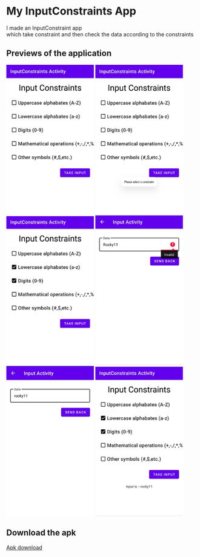 # My InputConstraints  App
I made an InputConstraint app
<br>
which take constraint and then check the data according to the constraints 
## Previews of the application

<img title="" src="https://github.com/rohan-goyal-rg/CDM/blob/main/InputConstraints/1.jpg?raw=true" alt="" width="231">
<img title="" src="https://github.com/rohan-goyal-rg/CDM/blob/main/InputConstraints/2.jpg?raw=true" alt="" width="231">
<img title="" src="https://github.com/rohan-goyal-rg/CDM/blob/main/InputConstraints/3.jpg?raw=true" alt="" width="231">
<img title="" src="https://github.com/rohan-goyal-rg/CDM/blob/main/InputConstraints/4.jpg?raw=true" alt="" width="231">
<img title="" src="https://github.com/rohan-goyal-rg/CDM/blob/main/InputConstraints/5.jpg?raw=true" alt="" width="231">
<img title="" src="https://github.com/rohan-goyal-rg/CDM/blob/main/InputConstraints/6.jpg?raw=true" alt="" width="231">



## Download the apk

[Apk download](https://github.com/rohan-goyal-rg/Input-Constraints/releases/download/InputConstraints/app-debug.apk)
